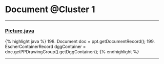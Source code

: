 # Document @Cluster 1

***

### [Picture.java](https://searchcode.com/codesearch/view/97394307/)
{% highlight java %}
198. Document doc = ppt.getDocumentRecord();
199. EscherContainerRecord dggContainer = doc.getPPDrawingGroup().getDggContainer();
{% endhighlight %}

***

